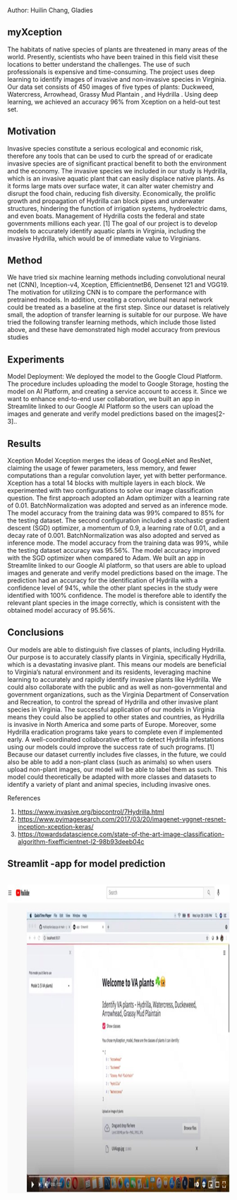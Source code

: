 Author: Huilin Chang, Gladies
## myXception
The habitats of native species of plants are threatened in many areas of the world. Presently, scientists who have been trained in this field visit these locations to better understand the challenges. The use of such professionals is expensive and time-consuming.
The project uses deep learning to identify images of invasive and non-invasive species in Virginia. Our data set consists of 450 images of five types of plants: Duckweed, Watercress, Arrowhead, Grassy Mud Plantain , and Hydrilla . Using deep learning, we achieved an accuracy 96% from Xception on a held-out test set.
## Motivation
Invasive species constitute a serious ecological and economic risk, therefore any tools that can be used to curb the spread of or eradicate invasive species are of significant practical benefit to both the environment and the economy. The invasive species we included in our study is Hydrilla, which is an invasive aquatic plant that can easily displace native plants. As it forms large mats over surface water, it can alter water chemistry and disrupt the food chain, reducing fish diversity. Economically, the prolific growth and propagation of Hydrilla can block pipes and underwater structures, hindering the function of irrigation systems, hydroelectric dams, and even boats. Management of Hydrilla costs the federal and state governments millions each year. [1] The goal of our project is to develop models to accurately identify aquatic plants in Virginia, including the invasive Hydrilla, which would be of immediate value to Virginians.

## Method
We have tried six machine learning methods including convolutional neural net (CNN), Inception-v4, Xception, EfficientnetB6, Densenet 121 and VGG19. The motivation for utilizing CNN is to compare the performance with pretrained models. In addition, creating a convolutional neural network could be treated as a baseline at the first step. Since our dataset is relatively small, the adoption of transfer learning is suitable for our purpose. We have tried the following transfer learning methods, which include those listed above, and these have demonstrated high model accuracy from previous studies 

## Experiments
Model Deployment: We deployed the model to the Google Cloud Platform. The procedure includes uploading the model to Google Storage, hosting the model on AI Platform, and creating a service account to access it. Since we want to enhance end-to-end user collaboration, we built an app in Streamlite linked to our Google AI Platform so the users can upload the images and generate and verify model predictions based on the images[2-3]..

## Results 
Xception Model
Xception merges the ideas of GoogLeNet and ResNet, claiming the usage of fewer parameters, less memory, and fewer computations than a regular convolution layer, yet with better performance. Xception has a total 14 blocks with multiple layers in each block. We experimented with two configurations to solve our image classification question. The first approach adopted an Adam optimizer with a learning rate of 0.01. BatchNormalization was adopted and served as an inference mode. The model accuracy from the training data was 99% compared to 85% for the testing dataset. The second configuration included a stochastic gradient descent (SGD) optimizer, a momentum of 0.9, a learning rate of 0.01, and a decay rate of 0.001. BatchNormalization was also adopted and served as inference mode. The model accuracy from the training data was 99%, while the testing dataset accuracy was 95.56%. The model accuracy improved with the SGD optimizer when compared to Adam. 
We built an app in Streamlite linked to our Google AI platform, so that users are able to upload  images and generate and verify model predictions based on the image. The prediction had an accuracy for the identification of  Hydrilla with a  confidence level of 94%, while the other plant species  in the study were identified with 100% confidence. The model is therefore able to identify the relevant plant species in the image correctly, which is consistent with the obtained model accuracy of 95.56%. 

## Conclusions
Our models are able to distinguish five classes of plants, including Hydrilla. Our purpose is to accurately classify plants in Virginia, specifically Hydrilla, which is a devastating invasive plant. 
This means our models are beneficial to Virginia’s natural environment and its residents, leveraging machine learning to accurately and rapidly identify invasive plants like Hydrilla. We could also collaborate with the public and as well as non-governmental and government organizations, such as the Virginia Department of Conservation and Recreation, to control the spread of Hydrilla and other invasive plant species in Virginia. The successful application of our models in Virginia means they could also be applied to other states and countries, as Hydrilla is invasive in North America and some parts of Europe. Moreover, some Hydrilla eradication programs take years to complete even if implemented early. A well-coordinated collaborative effort to detect Hydrilla infestations using our models could improve the success rate of such programs. [1] 
Because our dataset currently includes five classes, in the future, we could also be able to add a non-plant class (such as animals) so when users upload non-plant images, our model will be able to label them as such. This model could theoretically be adapted with more classes and datasets to identify a variety of plant and animal species, including invasive ones.

References
1.	https://www.invasive.org/biocontrol/7Hydrilla.html
2.	https://www.pyimagesearch.com/2017/03/20/imagenet-vggnet-resnet-inception-xception-keras/ 
3.	https://towardsdatascience.com/state-of-the-art-image-classification-algorithm-fixefficientnet-l2-98b93deeb04c 


## Streamlit -app for model prediction
<br>
<img height = "700" src="https://github.com/gladieschanggoodluck/myXception/blob/main/image/VAplantPrediction.JPG"/>
<br>
